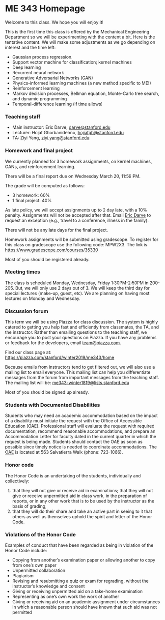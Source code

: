 # ME 343 Homepage

Welcome to this class. We hope you will enjoy it!

This is the first time this class is offered by the Mechanical Engineering Department so we will be experimenting with the content a bit. Here is the tentative content. We will make some adjustments as we go depending on interest and the time left:

- Gaussian process regression.
- Support vector machine for classification; kernel machines
- Deep learning
- Recurrent neural network
- Generative Adversarial Networks (GAN)
- Physics-informed learning machines (a new method specific to ME!)
- Reinforcement learning
- Markov decision processes, Bellman equation, Monte-Carlo tree search, and dynamic programming
- Temporal-difference learning (if time allows)

### Teaching staff

- Main instructor: Eric Darve, [darve@stanford.edu](mailto:darve@stanford.edu)
- Lecturer: Hojat Ghorbanidehno, [hojjatgh@stanford.edu](mailto:hojjatgh@stanford.edu)
- TA: Ziyi Yang, [ziyi.yang@stanford.edu](mailto:ziyi.yang@stanford.edu)

### Homework and final project

We currently planned for 3 homework assignments, on kernel machines, GANs, and reinforcement learning.

There will be a final report due on Wednesday March 20, 11:59 PM.

The grade will be computed as follows:

- 3 homework: 60%
- 1 final project: 40%

As late policy, we will accept assignments up to 2 day late, with a 10% penalty. Assignments will not be accepted after that. Email [Eric Darve](mailto:darve@stanford.edu) to request an exception (e.g., travel to a conference, illness in the family).

There will not be any late days for the final project.

Homework assignments will be submitted using gradescope. To register for this class on gradescope use the following code: MPW2X3. The link is 
https://www.gradescope.com/courses/35330

Most of you should be registered already.

### Meeting times

The class is scheduled Monday, Wednesday, Friday 1:30PM-2:50PM in 200-205. But, we will only use 2 days out of 3. We will keep the third day for special lectures (make-up, guest, etc). We are planning on having most lectures on Monday and Wednesday.

### Discussion forum

This term we will be using Piazza for class discussion. The system is highly catered to getting you help fast and efficiently from classmates, the TA, and the instructor. Rather than emailing questions to the teaching staff, we encourage you to post your questions on Piazza. If you have any problems or feedback for the developers, email [team@piazza.com](mailto:team@piazza.com).

Find our class page at: https://piazza.com/stanford/winter2019/me343/home

Because emails from instructors tend to get filtered out, we will also use a mailing list to email everyone. This mailing list can help you differentiate messages from the forum from important messages from the teaching staff. The mailing list will be:
[me343-winter1819@lists.stanford.edu](mailto:me343-winter1819@lists.stanford.edu.)

Most of you should be signed up already.

### Students with Documented Disabilities

Students who may need an academic accommodation based on the impact of a disability must initiate the request with the Office of Accessible Education (OAE).  Professional staff will evaluate the request with required documentation, recommend reasonable accommodations, and prepare an Accommodation Letter for faculty dated in the current quarter in which the request is being made. Students should contact the OAE as soon as possible since timely notice is needed to coordinate accommodations. The [OAE](http://oae.stanford.edu) is located at 563 Salvatierra Walk (phone: 723-1066).

### Honor code

The Honor Code is an undertaking of the students, individually and collectively:

1. that they will not give or receive aid in examinations; that they will not give or receive unpermitted aid in class work, in the preparation of reports, or in any other work that is to be used by the instructor as the basis of grading;
2. that they will do their share and take an active part in seeing to it that others as well as themselves uphold the spirit and letter of the Honor Code.

### Violations of the Honor Code

Examples of conduct that have been regarded as being in violation of the Honor Code include:

- Copying from another’s examination paper or allowing another to copy from one’s own paper
- Unpermitted collaboration
- Plagiarism
- Revising and resubmitting a quiz or exam for regrading, without the instructor’s knowledge and consent
- Giving or receiving unpermitted aid on a take-home examination
- Representing as one’s own work the work of another
- Giving or receiving aid on an academic assignment under circumstances in which a reasonable person should have known that such aid was not permitted